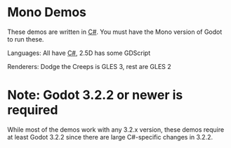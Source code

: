 # Mono Demos

These demos are written in [C#](https://docs.godotengine.org/en/latest/getting_started/scripting/c_sharp/index.html).
You must have the Mono version of Godot to run these.

Languages: All have [C#](https://docs.godotengine.org/en/latest/getting_started/scripting/c_sharp/index.html),
2.5D has some GDScript

Renderers: Dodge the Creeps is GLES 3, rest are GLES 2

# Note: Godot 3.2.2 or newer is required

While most of the demos work with any 3.2.x version, these demos require
at least Godot 3.2.2 since there are large C#-specific changes in 3.2.2.
